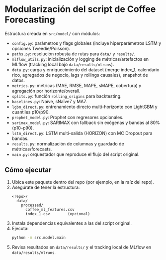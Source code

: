 # Modularización del script de Coffee Forecasting

Estructura creada en `src/model/` con módulos:
- `config.py`: parámetros y flags globales (incluye hiperparámetros LSTM y opciones Tweedie/Poisson).
- `paths.py`: resolución robusta de rutas para `data/` y `results/`.
- `mlflow_utils.py`: inicialización y logging de métricas/artefactos en MLflow (tracking local bajo `data/results/mlruns`).
- `data.py`: carga y enriquecimiento del dataset (merge index_1, calendario rico, agregados de negocio, lags y rollings causales), snapshot de datos.
- `metrics.py`: métricas (MAE, RMSE, MAPE, sMAPE, cobertura) y agregación por horizonte/overall.
- `splits.py`: función `rolling_origins` para backtesting.
- `baselines.py`: Naïve, sNaïve7 y MA7.
- `lgbm_direct.py`: entrenamiento directo multi-horizonte con LightGBM y cuantiles p10/p90.
- `prophet_model.py`: Prophet con regresores opcionales.
- `sarimax_model.py`: SARIMAX con fallback sin exógenas y bandas al 80% (p10–p90).
- `lstm_direct.py`: LSTM multi-salida (HORIZON) con MC Dropout para bandas.
- `results.py`: normalización de columnas y guardado de métricas/forecasts.
- `main.py`: orquestador que reproduce el flujo del script original.

## Cómo ejecutar

1. Ubica este paquete dentro del repo (por ejemplo, en la raíz del repo).
2. Asegúrate de tener la estructura:
   ```
   <repo>/
     data/
       processed/
         coffee_ml_features.csv
         index_1.csv        (opcional)
   ```
3. Instala dependencias equivalentes a las del script original.
4. Ejecuta:
   ```bash
   python -m src.model.main
   ```
5. Revisa resultados en `data/results/` y el tracking local de MLflow en `data/results/mlruns`.
